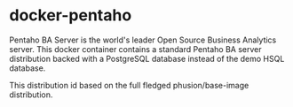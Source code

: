 docker-pentaho
==============

Pentaho BA Server is the world's leader Open Source Business Analytics server.
This docker container contains a standard Pentaho BA server distribution backed with
a PostgreSQL database instead of the demo HSQL database.

This distribution id based on the full fledged phusion/base-image distribution.
